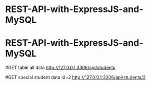 # REST-API-with-ExpressJS-and-MySQL

# REST-API-with-ExpressJS-and-MySQL

#GET table all data
http://127.0.0.1:3306/api/students

#GET special student data id=2
http://127.0.0.1:3306/api/students/2
